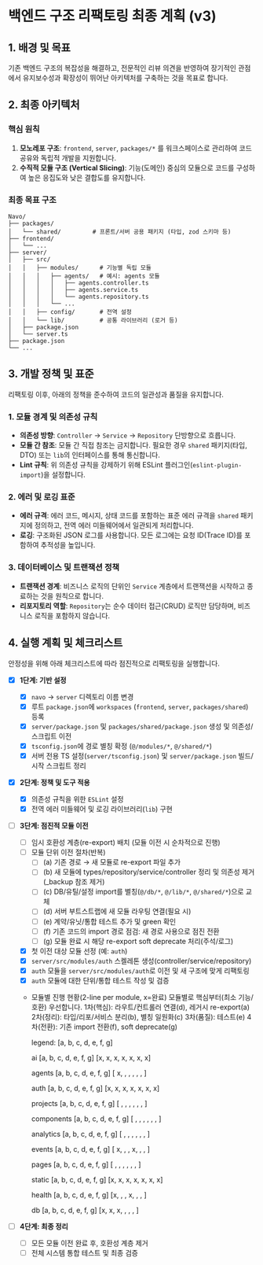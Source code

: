 # 백엔드 구조 리팩토링 최종 계획 (v3)

## 1. 배경 및 목표

기존 백엔드 구조의 복잡성을 해결하고, 전문적인 리뷰 의견을 반영하여 장기적인 관점에서 유지보수성과 확장성이 뛰어난 아키텍처를 구축하는 것을 목표로 합니다.

## 2. 최종 아키텍처

### 핵심 원칙

1.  **모노레포 구조**: `frontend`, `server`, `packages/*` 를 워크스페이스로 관리하여 코드 공유와 독립적 개발을 지원합니다.
2.  **수직적 모듈 구조 (Vertical Slicing)**: 기능(도메인) 중심의 모듈으로 코드를 구성하여 높은 응집도와 낮은 결합도를 유지합니다.

### 최종 목표 구조

```
Navo/
├── packages/
│   └── shared/         # 프론트/서버 공용 패키지 (타입, zod 스키마 등)
├── frontend/
│   └── ...
├── server/
│   ├── src/
│   │   ├── modules/      # 기능별 독립 모듈
│   │   │   ├── agents/   # 예시: agents 모듈
│   │   │   │   ├── agents.controller.ts
│   │   │   │   ├── agents.service.ts
│   │   │   │   └── agents.repository.ts
│   │   │   └── ...
│   │   ├── config/       # 전역 설정
│   │   └── lib/          # 공통 라이브러리 (로거 등)
│   ├── package.json
│   └── server.ts
├── package.json
└── ...
```

## 3. 개발 정책 및 표준

리팩토링 이후, 아래의 정책을 준수하여 코드의 일관성과 품질을 유지합니다.

### 1. 모듈 경계 및 의존성 규칙

- **의존성 방향**: `Controller` → `Service` → `Repository` 단방향으로 흐릅니다.
- **모듈 간 참조**: 모듈 간 직접 참조는 금지합니다. 필요한 경우 `shared` 패키지(타입, DTO) 또는 `lib`의 인터페이스를 통해 통신합니다.
- **Lint 규칙**: 위 의존성 규칙을 강제하기 위해 ESLint 플러그인(`eslint-plugin-import`)을 설정합니다.

### 2. 에러 및 로깅 표준

- **에러 규격**: 에러 코드, 메시지, 상태 코드를 포함하는 표준 에러 규격을 `shared` 패키지에 정의하고, 전역 에러 미들웨어에서 일관되게 처리합니다.
- **로깅**: 구조화된 JSON 로그를 사용합니다. 모든 로그에는 요청 ID(Trace ID)를 포함하여 추적성을 높입니다.

### 3. 데이터베이스 및 트랜잭션 정책

- **트랜잭션 경계**: 비즈니스 로직의 단위인 `Service` 계층에서 트랜잭션을 시작하고 종료하는 것을 원칙으로 합니다.
- **리포지토리 역할**: `Repository`는 순수 데이터 접근(CRUD) 로직만 담당하며, 비즈니스 로직을 포함하지 않습니다.

## 4. 실행 계획 및 체크리스트

안정성을 위해 아래 체크리스트에 따라 점진적으로 리팩토링을 실행합니다.

- [x] **1단계: 기반 설정**
  - [x] `navo` → `server` 디렉토리 이름 변경
  - [x] 루트 `package.json`에 `workspaces` (`frontend`, `server`, `packages/shared`) 등록
  - [x] `server/package.json` 및 `packages/shared/package.json` 생성 및 의존성/스크립트 이전
  - [x] `tsconfig.json`에 경로 별칭 확정 (`@/modules/*`, `@/shared/*`)
  - [x] 서버 전용 TS 설정(`server/tsconfig.json`) 및 `server/package.json` 빌드/시작 스크립트 정리

- [x] **2단계: 정책 및 도구 적용**
  - [x] 의존성 규칙을 위한 `ESLint` 설정
  - [x] 전역 에러 미들웨어 및 로깅 라이브러리(`lib`) 구현

- [ ] **3단계: 점진적 모듈 이전**
  - [ ] 임시 호환성 계층(re-export) 배치 (모듈 이전 시 순차적으로 진행)
  - [ ] 모듈 단위 이전 절차(반복)
    - [ ] (a) 기존 경로 → 새 모듈로 re-export 파일 추가
    - [ ] (b) 새 모듈에 types/repository/service/controller 정리 및 의존성 제거(\_backup 참조 제거)
    - [ ] (c) DB/유틸/설정 import를 별칭(`@/db/*`, `@/lib/*`, `@/shared/*`)으로 교체
    - [ ] (d) 서버 부트스트랩에 새 모듈 라우팅 연결(필요 시)
    - [ ] (e) 계약/유닛/통합 테스트 추가 및 green 확인
    - [ ] (f) 기존 코드의 import 경로 점검: 새 경로 사용으로 점진 전환
    - [ ] (g) 모듈 완료 시 해당 re-export soft deprecate 처리(주석/로그)
  - [x] 첫 이전 대상 모듈 선정 (예: `auth`)
  - [x] `server/src/modules/auth` 스켈레톤 생성(controller/service/repository)
  - [x] `auth` 모듈을 `server/src/modules/auth`로 이전 및 새 구조에 맞게 리팩토링
  - [x] `auth` 모듈에 대한 단위/통합 테스트 작성 및 검증
  - 모듈별 진행 현황(2-line per module, x=완료)
    모듈별로 핵심부터(최소 기능/호환) 우선합니다.
    1차(핵심): 라우트/컨트롤러 연결(d), 레거시 re-export(a)
    2차(정리): 타입/리포/서비스 분리(b), 별칭 일원화(c)
    3차(품질): 테스트(e)
    4차(전환): 기존 import 전환(f), soft deprecate(g)

    legend: [a, b, c, d, e, f, g]

    ai
    [a, b, c, d, e, f, g]
    [x, x, x, x, x, x, x]

    agents
    [a, b, c, d, e, f, g]
    [ x, , , , , , ]

    auth
    [a, b, c, d, e, f, g]
    [x, x, x, x, x, x, x]

    projects
    [a, b, c, d, e, f, g]
    [ , , , , , , ]

    components
    [a, b, c, d, e, f, g]
    [ , , , , , , ]

    analytics
    [a, b, c, d, e, f, g]
    [ , , , , , , ]

    events
    [a, b, c, d, e, f, g]
    [ x, , , x, , , ]

    pages
    [a, b, c, d, e, f, g]
    [ , , , , , , ]

    static
    [a, b, c, d, e, f, g]
    [x, x, x, x, x, x, x]

    health
    [a, b, c, d, e, f, g]
    [x, , , x, , , ]

    db
    [a, b, c, d, e, f, g]
    [x, x, x, , , , ]

- [ ] **4단계: 최종 정리**
  - [ ] 모든 모듈 이전 완료 후, 호환성 계층 제거
  - [ ] 전체 시스템 통합 테스트 및 최종 검증
